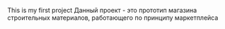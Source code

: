 This is my first project
Данный проект - это прототип магазина строительных материалов, работающего по принципу маркетплейса